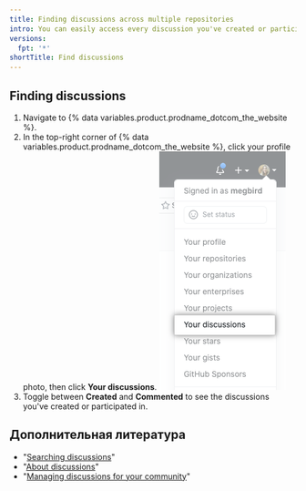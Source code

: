 ```yaml
---
title: Finding discussions across multiple repositories
intro: You can easily access every discussion you've created or participated in across multiple repositories.
versions:
  fpt: '*'
shortTitle: Find discussions
---
```



## Finding discussions

1. Navigate to {% data variables.product.prodname_dotcom_the_website %}.
1. In the top-right corner of {% data variables.product.prodname_dotcom_the_website %}, click your profile photo, then click **Your discussions**. !["Your discussions" in drop-down menu for profile photo on {% data variables.product.product_name %}](/assets/images/help/discussions/your-discussions.png)
1. Toggle between **Created** and **Commented** to see the discussions you've created or participated in.

## Дополнительная литература

- "[Searching discussions](/search-github/searching-on-github/searching-discussions)"
- "[About discussions](/discussions/collaborating-with-your-community-using-discussions/about-discussions)"
- "[Managing discussions for your community](/discussions/managing-discussions-for-your-community)"

